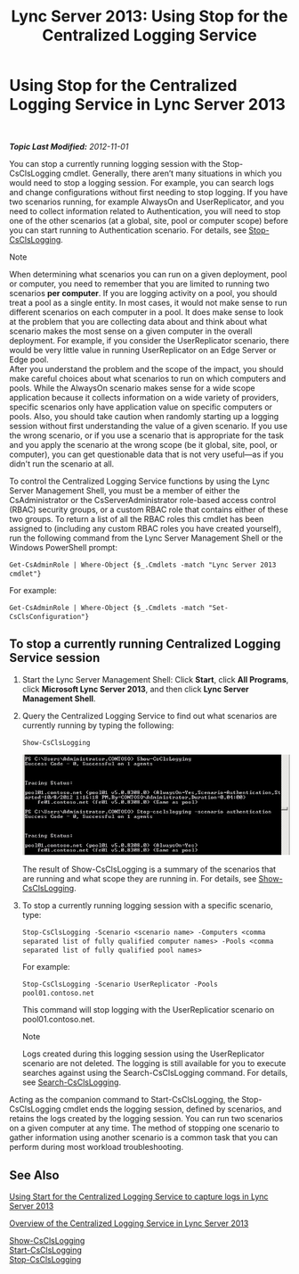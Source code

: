 ﻿---
title: 'Lync Server 2013: Using Stop for the Centralized Logging Service'
TOCTitle: Using Stop for the Centralized Logging Service
ms:assetid: 09ac093e-8f30-4874-84b4-12548ac8c898
ms:mtpsurl: https://technet.microsoft.com/en-us/library/JJ687964(v=OCS.15)
ms:contentKeyID: 49733549
ms.date: 07/23/2014
mtps_version: v=OCS.15
---

<div data-xmlns="http://www.w3.org/1999/xhtml">

<div class="topic" data-xmlns="http://www.w3.org/1999/xhtml" data-msxsl="urn:schemas-microsoft-com:xslt" data-cs="http://msdn.microsoft.com/en-us/">

<div data-asp="http://msdn2.microsoft.com/asp">

# Using Stop for the Centralized Logging Service in Lync Server 2013

</div>

<div id="mainSection">

<div id="mainBody">

<span> </span>

_**Topic Last Modified:** 2012-11-01_

You can stop a currently running logging session with the Stop-CsClsLogging cmdlet. Generally, there aren’t many situations in which you would need to stop a logging session. For example, you can search logs and change configurations without first needing to stop logging. If you have two scenarios running, for example AlwaysOn and UserReplicator, and you need to collect information related to Authentication, you will need to stop one of the other scenarios (at a global, site, pool or computer scope) before you can start running to Authentication scenario. For details, see [Stop-CsClsLogging](https://docs.microsoft.com/en-us/powershell/module/skype/Stop-CsClsLogging).

<div>


> [!NOTE]  
> When determining what scenarios you can run on a given deployment, pool or computer, you need to remember that you are limited to running two scenarios <STRONG>per computer</STRONG>. If you are logging activity on a pool, you should treat a pool as a single entity. In most cases, it would not make sense to run different scenarios on each computer in a pool. It does make sense to look at the problem that you are collecting data about and think about what scenario makes the most sense on a given computer in the overall deployment. For example, if you consider the UserReplicator scenario, there would be very little value in running UserReplicator on an Edge Server or Edge pool.<BR>After you understand the problem and the scope of the impact, you should make careful choices about what scenarios to run on which computers and pools. While the AlwaysOn scenario makes sense for a wide scope application because it collects information on a wide variety of providers, specific scenarios only have application value on specific computers or pools. Also, you should take caution when randomly starting up a logging session without first understanding the value of a given scenario. If you use the wrong scenario, or if you use a scenario that is appropriate for the task and you apply the scenario at the wrong scope (be it global, site, pool, or computer), you can get questionable data that is not very useful—as if you didn't run the scenario at all.



</div>

To control the Centralized Logging Service functions by using the Lync Server Management Shell, you must be a member of either the CsAdministrator or the CsServerAdministrator role-based access control (RBAC) security groups, or a custom RBAC role that contains either of these two groups. To return a list of all the RBAC roles this cmdlet has been assigned to (including any custom RBAC roles you have created yourself), run the following command from the Lync Server Management Shell or the Windows PowerShell prompt:

    Get-CsAdminRole | Where-Object {$_.Cmdlets -match "Lync Server 2013 cmdlet"}

For example:

    Get-CsAdminRole | Where-Object {$_.Cmdlets -match "Set-CsClsConfiguration"}

<div>

## To stop a currently running Centralized Logging Service session

1.  Start the Lync Server Management Shell: Click **Start**, click **All Programs**, click **Microsoft Lync Server 2013**, and then click **Lync Server Management Shell**.

2.  Query the Centralized Logging Service to find out what scenarios are currently running by typing the following:
    
        Show-CsClsLogging
    
    ![Windows PowerShell console after calling Show-CsCl](images/JJ687964.eb190c32-529c-4277-a731-52c47d22d8fa(OCS.15).jpg "Windows PowerShell console after calling Show-CsCl")
    
    The result of Show-CsClsLogging is a summary of the scenarios that are running and what scope they are running in. For details, see [Show-CsClsLogging](https://docs.microsoft.com/en-us/powershell/module/skype/Show-CsClsLogging).

3.  To stop a currently running logging session with a specific scenario, type:
    
        Stop-CsClsLogging -Scenario <scenario name> -Computers <comma separated list of fully qualified computer names> -Pools <comma separated list of fully qualified pool names>
    
    For example:
    
        Stop-CsClsLogging -Scenario UserReplicator -Pools pool01.contoso.net
    
    This command will stop logging with the UserReplicatior scenario on pool01.contoso.net.
    
    <div>
    

    > [!NOTE]  
    > Logs created during this logging session using the UserReplicator scenario are not deleted. The logging is still available for you to execute searches against using the Search-CsClsLogging command. For details, see <A href="https://docs.microsoft.com/en-us/powershell/module/skype/Search-CsClsLogging">Search-CsClsLogging</A>.

    
    </div>

Acting as the companion command to Start-CsClsLogging, the Stop-CsClsLogging cmdlet ends the logging session, defined by scenarios, and retains the logs created by the logging session. You can run two scenarios on a given computer at any time. The method of stopping one scenario to gather information using another scenario is a common task that you can perform during most workload troubleshooting.

</div>

<div>

## See Also


[Using Start for the Centralized Logging Service to capture logs in Lync Server 2013](lync-server-2013-using-start-for-the-centralized-logging-service-to-capture-logs.md)  


[Overview of the Centralized Logging Service in Lync Server 2013](lync-server-2013-overview-of-the-centralized-logging-service.md)  


[Show-CsClsLogging](https://docs.microsoft.com/en-us/powershell/module/skype/Show-CsClsLogging)  
[Start-CsClsLogging](https://docs.microsoft.com/en-us/powershell/module/skype/Start-CsClsLogging)  
[Stop-CsClsLogging](https://docs.microsoft.com/en-us/powershell/module/skype/Stop-CsClsLogging)  
  

</div>

</div>

<span> </span>

</div>

</div>

</div>

